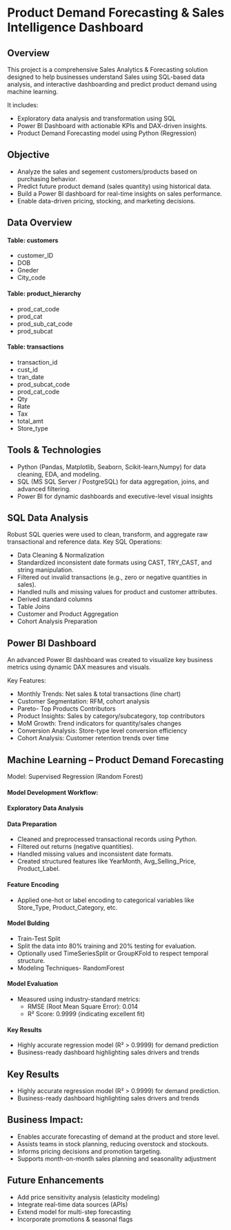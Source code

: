# Product Demand Forecasting & Sales Intelligence Dashboard

## Overview

This project is a comprehensive Sales Analytics & Forecasting solution designed to help businesses understand Sales using SQL-based data analysis, and interactive dashboarding and predict product demand using machine learning.

It includes:

- Exploratory data analysis and transformation using SQL
- Power BI Dashboard with actionable KPIs and DAX-driven insights.
- Product Demand Forecasting model using Python (Regression)


## Objective

- Analyze the sales and segement customers/products based on purchasing behavior.
- Predict future product demand (sales quantity) using historical data.
- Build a Power BI dashboard for real-time insights on sales performance.
- Enable data-driven pricing, stocking, and marketing decisions.

## Data Overview

#### Table: customers
  - customer_ID
  - DOB
  - Gneder
  - City_code
#### Table: product_hierarchy
  - prod_cat_code
  - prod_cat
  - prod_sub_cat_code
  - prod_subcat
#### Table: transactions
  - transaction_id
  - cust_id
  - tran_date
  - prod_subcat_code
  - prod_cat_code
  - Qty
  - Rate
  - Tax
  - total_amt
  - Store_type

## Tools & Technologies

- Python (Pandas, Matplotlib, Seaborn, Scikit-learn,Numpy) for data cleaning, EDA, and modeling.
- SQL (MS SQL Server / PostgreSQL) for data aggregation, joins, and advanced filtering.
- Power BI for dynamic dashboards and executive-level visual insights
  
## SQL Data Analysis

Robust SQL queries were used to clean, transform, and aggregate raw transactional and reference data.
Key SQL Operations:
- Data Cleaning & Normalization
- Standardized inconsistent date formats using CAST, TRY_CAST, and string manipulation.
- Filtered out invalid transactions (e.g., zero or negative quantities in sales).
- Handled nulls and missing values for product and customer attributes.
- Derived standard columns
- Table Joins
- Customer and Product Aggregation
- Cohort Analysis Preparation

## Power BI Dashboard
An advanced Power BI dashboard was created to visualize key business metrics using dynamic DAX measures and visuals.

Key Features:
- Monthly Trends: Net sales & total transactions (line chart)
- Customer Segmentation: RFM, cohort analysis
- Pareto- Top Products Contributors
- Product Insights: Sales by category/subcategory, top contributors
- MoM Growth: Trend indicators for quantity/sales changes
- Conversion Analysis: Store-type level conversion efficiency
- Cohort Analysis: Customer retention trends over time

## Machine Learning – Product Demand Forecasting
Model: Supervised Regression (Random Forest)

#### Model Development Workflow:
 
#### Exploratory Data Analysis
#### Data Preparation
- Cleaned and preprocessed transactional records using Python.
- Filtered out returns (negative quantities).
- Handled missing values and inconsistent date formats.
- Created structured features like YearMonth, Avg_Selling_Price, Product_Label.
#### Feature Encoding
- Applied one-hot or label encoding to categorical variables like Store_Type, Product_Category, etc.
#### Model Bulding
- Train-Test Split
- Split the data into 80% training and 20% testing for evaluation.
- Optionally used TimeSeriesSplit or GroupKFold to respect temporal structure.
- Modeling Techniques- RandomForest
#### Model Evaluation
- Measured using industry-standard metrics:
   - RMSE (Root Mean Square Error): 0.014
   - R² Score: 0.9999 (indicating excellent fit)
#### Key Results
- Highly accurate regression model (R² > 0.9999) for demand prediction
- Business-ready dashboard highlighting sales drivers and trends

## Key Results

- Highly accurate regression model (R² > 0.9999) for demand prediction.
- Business-ready dashboard highlighting sales drivers and trends

## Business Impact:

- Enables accurate forecasting of demand at the product and store level.
- Assists teams in stock planning, reducing overstock and stockouts.
- Informs pricing decisions and promotion targeting.
- Supports month-on-month sales planning and seasonality adjustment

## Future Enhancements

- Add price sensitivity analysis (elasticity modeling)
- Integrate real-time data sources (APIs)
- Extend model for multi-step forecasting
- Incorporate promotions & seasonal flags
    
